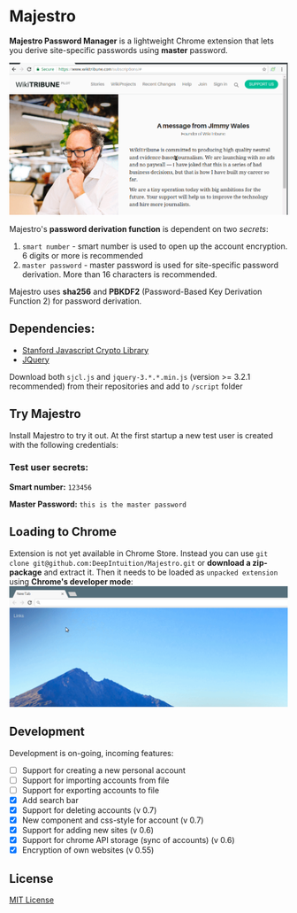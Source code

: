 # Majestro
__Majestro Password Manager__ is a lightweight Chrome extension that lets you derive site-specific passwords using __master__ password. 

![](Majestro_usage.gif)

Majestro's __password derivation function__ is dependent on two *secrets*: 

1. ```smart number``` - smart number is used to open up the account encryption. 6 digits or more is recommended
2. ```master password``` - master password is used for site-specific password derivation. More than 16 characters is recommended.

Majestro uses __sha256__ and __PBKDF2__ (Password-Based Key Derivation Function 2) for password derivation.
## Dependencies: 
* [Stanford Javascript Crypto Library](https://github.com/bitwiseshiftleft/sjcl)
* [JQuery](https://jquery.com/download/) 

Download both ```sjcl.js``` and ```jquery-3.*.*.min.js``` (version >= 3.2.1 recommended) from their repositories and add to ```/script``` folder
## Try Majestro
Install Majestro to try it out. At the first startup a new test user is created with the following credentials:

### Test user secrets:
__Smart number:__ ```123456```

__Master Password:__ ```this is the master password```  

## Loading to Chrome
Extension is not yet available in Chrome Store. 
Instead you can use ```git clone git@github.com:DeepIntuition/Majestro.git``` or __download a zip-package__ and extract it. Then it needs to be loaded as `unpacked extension` using __Chrome's developer mode__:
![](majestro_load_chrome.gif)

## Development
Development is on-going, incoming features:
- [ ] Support for creating a new personal account
- [ ] Support for importing accounts from file 
- [ ] Support for exporting accounts to file
- [x] Add search bar
- [x] Support for deleting accounts (v 0.7)
- [x] New component and css-style for account (v 0.7)
- [x] Support for adding new sites (v 0.6)
- [x] Support for chrome API storage (sync of accounts) (v 0.6)
- [x] Encryption of own websites (v 0.55)

## License
[MIT License](https://opensource.org/licenses/MIT)
